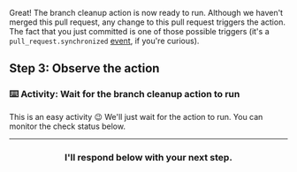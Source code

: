 Great! The branch cleanup action is now ready to run. Although we haven't merged this pull request, any change to this pull request triggers the action. The fact that you just committed is one of those possible triggers (it's a `pull_request.synchronized` [event](https://developer.github.com/actions/creating-workflows/workflow-configuration-options/#events-supported-in-workflow-files), if you're curious).

## Step 3: Observe the action

### :keyboard: Activity: Wait for the branch cleanup action to run

This is an easy activity :wink: We'll just wait for the action to run. You can monitor the check status below.

<hr>
<h3 align="center">I'll respond below with your next step.</h3>
